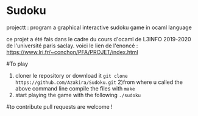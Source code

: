 # Sudoku

projectt : program a graphical interactive sudoku game in ocaml language

ce projet a été fais dans le cadre du cours d'ocaml de L3INFO 2019-2020 de l'université 
paris saclay. voici le lien de l'enoncé  : 
https://www.lri.fr/~conchon/PFA/PROJET/index.html

#To play

1) cloner le repository or download it 
 `git clone https://github.com/Azakira/Sudoku.git`
2)from where u called the above command line compile the files with 
`make`
3) start playing the game with the following 
`./sudoku`

#to contribute
pull requests are welcome ! 



